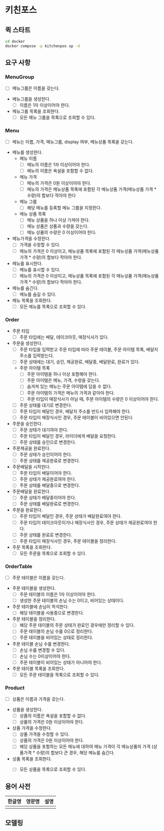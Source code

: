 # 키친포스

## 퀵 스타트

```sh
cd docker
docker compose -p kitchenpos up -d
```

## 요구 사항

### MenuGroup
- [ ]  메뉴그룹은 이름을 갖는다.
- 메뉴그룹을 생성한다.
  - [ ]  이름은 1자 이상이어야 한다.
- 메뉴그룹 목록을 조회한다.
  - [ ]  모든 메뉴 그룹을 목록으로 조회할 수 있다.

### Menu
- [ ]  메뉴는 이름, 가격, 메뉴그룹, display 여부, 메뉴상품 목록을 갖는다.
- 메뉴를 생성한다.
  - 메뉴 이름
    - [ ]  메뉴의 이름은 1자 이상이어야 한다.
    - [ ]  메뉴의 이름은 욕설을 포함할 수 없다.
  - 메뉴 가격
    - [ ]  메뉴의 가격은 0원 이상이어야 한다.
    - [ ]  메뉴의 가격은 메뉴상품 목록에 포함된 각 메뉴상품 가격(메뉴상품 가격 * 수량)의 합보다 작아야 한다
  - 메뉴 그룹
    - [ ]  해당 메뉴를 등록할 메뉴 그룹을 지정한다.
  - 메뉴 상품 목록
    - [ ]  메뉴 상품을 하나 이상 가져야 한다.
    - [ ]  메뉴 상품은 상품과 수량을 갖는다.
    - [ ]  메뉴 상품의 수량은 0 이상이어야 한다.
- 메뉴가격을 수정한다.
  - [ ]  가격을 수정할 수 있다.
  - [ ]  메뉴의 가격은 0 이상이고, 메뉴상품 목록에 포함된 각 메뉴상품 가격(메뉴상품 가격 * 수량)의 합보다 작아야 한다.
- 메뉴를 표시한다.
  - [ ]  메뉴를 표시할 수 있다.
  - [ ]  메뉴의 가격은 0 이상이고, 메뉴상품 목록에 포함된 각 메뉴상품 가격(메뉴상품 가격 * 수량)의 합보다 작아야 한다.
- 메뉴를 숨긴다.
  - [ ]  메뉴를 숨길 수 있다.
- 메뉴 목록을 조회한다.
  - [ ]  모든 메뉴를 목록으로 조회할 수 있다.

### Order
- 주문 타입
  - [ ]  주문 타입에는 배달, 테이크아웃, 매장식사가 있다.
- 주문을 생성한다.
  - [ ]  주문 타입을 입력받고 주문 타입에 따라 주문 테이블, 주문 아이템 목록, 배달지 주소를 입력받는다.
  - [ ]  주문 상태에는 대기, 승인, 제공완료, 배달중, 배달완료, 완료가 있다.
  - 주문 아이템 목록
    - [ ]  주문 아이템을 하나 이상 포함해야 한다.
    - [ ]  주문 아이템은 메뉴, 가격, 수량을 갖는다.
    - [ ]  숨겨져 있는 메뉴는 주문 아이템에 담을 수 없다.
    - [ ]  주문 아이템의 가격은 메뉴의 가격과 같아야 한다.
    - [ ]  주문 타입이 매장식사가 아닐 때, 주문 아이템의 수량은 0 이상이어야 한다.
  - [ ]  주문 상태를 대기로 변경한다.
  - [ ]  주문 타입이 배달인 경우, 배달지 주소를 반드시 입력해야 한다.
  - [ ]  주문 타입이 매장식사인 경우, 주문 테이블이 비어있으면 안된다.
- 주문을 승인한다.
  - [ ]  주문 상태가 대기여야 한다.
  - [ ]  주문 타입이 배달인 경우, 라이더에게 배달을 요청한다.
  - [ ]  주문 상태를 승인으로 변경한다.
- 주문제공을 완료한다.
  - [ ]  주문 상태가 승인이어야 한다.
  - [ ]  주문 상태를 제공완료로 변경한다.
- 주문배달을 시작한다.
  - [ ]  주문 타입이 배달이어야 한다.
  - [ ]  주문 상태가 제공완료여야 한다.
  - [ ]  주문 상태를 배달중으로 변경한다.
- 주문배달을 완료한다.
  - [ ]  주문 상태가 배달중이어야 한다.
  - [ ]  주문 상태를 배달완료로 변경한다.
- 주문을 완료한다.
  - [ ]  주문 타입이 배달인 경우, 주문 상태가 배달완료여야 한다.
  - [ ]  주문 타입이 테이크아웃이거나 매장식사인 경우, 주문 상태가 제공완료여야 한다.
  - [ ]  주문 상태를 완료로 변경한다.
  - [ ]  주문 타입이 매장식사인 경우, 주문 테이블을 정리한다.
- 주문 목록을 조회한다.
  - [ ]  모든 주문을 목록으로 조회할 수 있다.

### OrderTable
- [ ]  주문 테이블은 이름을 갖는다.
- 주문 테이블을 생성한다.
  - [ ]  주문 테이블의 이름은 1자 이상이어야 한다.
  - [ ]  생성한 주문 테이블의 손님 수는 0이고, 비어있는 상태이다.
- 주문 테이블에 손님이 착석한다.
  - [ ]  해당 테이블을 사용중으로 변경한다.
- 주문 테이블을 정리한다.
  - [ ]  해당 주문 테이블의 주문 상태가 완료인 경우에만 정리할 수 있다.
  - [ ]  주문 테이블의 손님 수를 0으로 정리한다.
  - [ ]  주문 테이블을 비어있는 상태로 정리한다.
- 주문 테이블 손님 수를 변경한다.
  - [ ]  손님 수를 변경할 수 있다.
  - [ ]  손님 수는 0이상이어야 한다.
  - [ ]  주문 테이블이 비어있는 상태가 아니어야 한다.
- 주문 테이블 목록을 조회한다.
  - [ ]  모든 주문 테이블을 목록으로 조회할 수 있다.

### Product
- [ ]  상품은 이름과 가격을 갖는다.
- 상품을 생성한다.
  - [ ]  상품의 이름은 욕설을 포함할 수 없다.
  - [ ]  상품의 가격은 0원 이상이어야 한다.
- 상품 가격을 수정한다.
  - [ ]  상품 가격을 수정할 수 있다.
  - [ ]  상품의 가격은 0원 이상이어야 한다.
  - [ ]  해당 상품을 포함하는 모든 메뉴에 대하여 메뉴 가격이 각 메뉴상품의 가격 (상품가격 * 수량)의 합보다 큰 경우, 해당 메뉴를 숨긴다.
- 상품 목록을 조회한다.
  - [ ]  모든 상품을 목록으로 조회할 수 있다.


## 용어 사전

| 한글명 | 영문명 | 설명 |
| --- | --- | --- |
|  |  |  |

## 모델링

